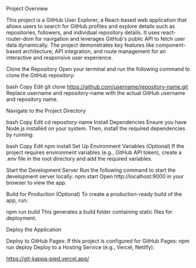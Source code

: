 
Project Overview

This project is a GitHub User Explorer, a React-based web application that allows users to search for GitHub profiles and explore details such as repositories, 
followers, and individual repository details. It uses react-router-dom for navigation and leverages GitHub's public API to fetch user data dynamically. 
The project demonstrates key features like component-based architecture, API integration, and route management for an interactive and responsive user experience.

Clone the Repository
Open your terminal and run the following command to clone the GitHub repository:

bash
Copy
Edit
git clone https://github.com/username/repository-name.git
Replace username and repository-name with the actual GitHub username and repository name.

Navigate to the Project Directory

bash
Copy
Edit
cd repository-name
Install Dependencies
Ensure you have Node.js installed on your system. Then, install the required dependencies by running:

bash
Copy
Edit
npm install
Set Up Environment Variables (Optional)
If the project requires environment variables (e.g., GitHub API token), create a .env file in the root directory and add the required variables.

Start the Development Server
Run the following command to start the development server locally:
npm start
Open http://localhost:9000 in your browser to view the app.

Build for Production (Optional)
To create a production-ready build of the app, run:

npm run build
This generates a build folder containing static files for deployment.

Deploy the Application

Deploy to GitHub Pages:
If this project is configured for GitHub Pages:
npm run deploy
Deploy to a Hosting Service (e.g., Vercel, Netlify):

https://git-kappa-pied.vercel.app/

